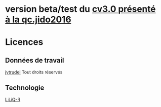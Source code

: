 # version beta/test du [cv3.0 présenté à la qc.jido2016](https://github.com/Exportech/jido)

# Licences

## Données de travail

[jvtrudel](http://www.cv.jvtrudel.com) Tout droits réservés

## Technologie

[LiLiQ-R](https://opensource.org/licenses/LiLiQ-R-1.1)
